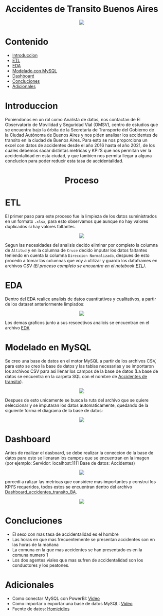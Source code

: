 # <h1 align=center> **Accidentes de Transito Buenos Aires** </h1>

<p align=center><img src=Imagenes/Accidente.png><p>

# Contenido

+ [Introduccion](#introduccion)
+ [ETL](#etl)
+ [EDA](#eda)
+ [Modelado con MySQL](#modelado-en-mysql)
+ [Dashboard](#dashboard)
+ [Concluciones](#concluciones)
+ [Adicionales](#adicionales)

# Introduccion

Poniendonos en un rol como Analista de datos, nos contactan de El Observatorio de Movilidad y Seguridad Vial (OMSV), centro de estudios que se encuentra bajo la órbita de la Secretaría de Transporte del Gobierno de la Ciudad Autónoma de Buenos Aires y nos piden analisar los accidentes de transito en la ciudad de Buenos Aires. Para esto se nos proporciona un excel con datos de accidentes desde el año 2016 hasta el año 2021, de los cuales debemos sacar distintas metricas y KPI'S que nos permitan ver la accidentalidad en esta ciudad, y que tambien nos permita llegar a alguna conclucion para poder reducir esta tasa de accidentalidad.

# <h1 align=center> **Proceso** </h1>

# ETL

El primer paso para este proceso fue la limpieza de los datos suministrados en un formato `.xlsx`, para esto observamos que aunque no hay valores duplicados si hay valores faltantes.

<p align=center><img src=Imagenes/Informacion_DF.png><p>

Segun las necesidades del analisis decido eliminar por completo la columna de `Altitud` y en la columna de `Cruce` decido imputar los datos faltantes teniendo en cuenta la columna `Direccion Normalizada`, despues de esto procedo a tomar las columnas que voy a utilizar y guardo los dataframes en archivos CSV *(El proceso completo se encuentra en el notebook [ETL](Notebooks/ETL.ipynb))*.

# EDA
Dentro del EDA realice analisis de datos cuantitativos y cualitativos, a partir de los dataset anteriormente limpiados:
<p align=center><img src=Imagenes/Histograma.png><p>

Los demas graficos junto a sus resoectivos analicis se encuentran en el archivo [EDA](Notebooks/EDA.ipynb)

# Modelado en MySQL

Se creo una base de datos en el motor MySQL a partir de los archivos CSV, para esto se creo la base de datos y las tablas necesarias y se importaron los archivos CSV para asi llenar los campos de la base de datos (La base de datos se encuentra en la carpeta SQL con el nombre de [Accidentes de transito](SQL/Accidentes%20de%20transito.sql)).

<p align=center><img src=Imagenes/SQL.png><p>

Despues de esto unicamente se busca la ruta del archivo que se quiere seleccionar y se imputaran los datos automaticamente, quedando de la siguiente forma el diagrama de la base de datos:

<p align=center><img src=Imagenes/Modelo_SQL.png><p>


# Dashboard
Antes de realizar el dasboard, se debe realizar la coneccion de la base de datos para esto se llenaran los campos que se encuentran en la imagen (por ejemplo: Servidor: localhost:1111  Base de datos: Accidentes)

<p align=center><img src=Imagenes/PowerBI.png><p>

porcedi a ralizar las metricas que considere mas importantes y construi los KPI'S requeridos, todos estos se encuentran dentro del archivo [Dashboard_accidentes_transito_BA](Dashboard/Dashboard_accidentes_transito_BA.pbix).

<p align=center><img src=Imagenes/Dashboard.png><p>

# Concluciones
+ El sexo con mas tasa de accidentalidad es el hombre
+ Las horas en que mas frecuentemente se presentan accidentes son en las horas de la mañana
+ La comuna en la que mas accidentes se han presentado es en la comuna numero 1
+ Los dos agentes viales que mas sufren de accidentalidad son los conductores y los peatones.

# Adicionales

* Como conectar MySQL con PowerBI: [Video](https://www.youtube.com/watch?v=lVMtbnh5mYg&t=949s&ab_channel=ElkinRodriguezE.%7CEspecialistaBI)
* Como importar o exportar una base de datos MySQL: [Video](https://www.youtube.com/watch?v=jTs1nSwAcRM&ab_channel=CristianBallesteros)
* Fuente de datos: [Homicidios](https://docs.google.com/spreadsheets/d/1nq00jGIZHQ1RLSET43zKnUsMsoFb-pBg/edit#gid=1625530738)
